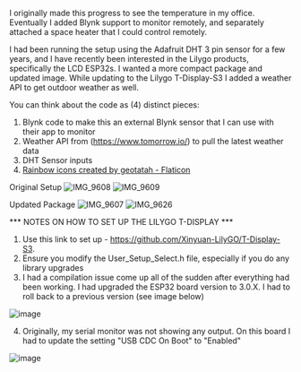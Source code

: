 I originally made this progress to see the temperature in my office. Eventually I added Blynk support to monitor remotely, and separately attached a space heater that I could control remotely.

I had been running the setup using the Adafruit DHT 3 pin sensor for a few years, and I have recently been interested in the Lilygo products, specifically the LCD ESP32s. I wanted a more compact package and updated image. While updating to the Lilygo T-Display-S3 I added a weather API to get outdoor weather as well.

You can think about the code as (4) distinct pieces:
1. Blynk code to make this an external Blynk sensor that I can use with their app to monitor
2. Weather API from (https://www.tomorrow.io/) to pull the latest weather data
3. DHT Sensor inputs
4. <a href="https://www.flaticon.com/free-icons/rainbow" title="rainbow icons">Rainbow icons created by geotatah - Flaticon</a>

Original Setup
![IMG_9608](https://github.com/AudiA420T/Weather-ESP32-T-Display-S3/assets/6942261/77aa3a9d-0060-42d9-83e3-313e75c36790)
![IMG_9609](https://github.com/AudiA420T/Weather-ESP32-T-Display-S3/assets/6942261/ebcd3930-d8e3-48ca-94c0-16975f4e4473)

Updated Package
![IMG_9607](https://github.com/AudiA420T/Weather-ESP32-T-Display-S3/assets/6942261/128e399e-7b3f-4b31-978d-710f755a25a2)
![IMG_9626](https://github.com/AudiA420T/Weather-ESP32-T-Display-S3/assets/6942261/b6902386-0eaf-4378-938f-961712fdccf7)


*** NOTES ON HOW TO SET UP THE LILYGO T-DISPLAY ***

1. Use this link to set up - https://github.com/Xinyuan-LilyGO/T-Display-S3.
2. Ensure you modify the User_Setup_Select.h file, especially if you do any library upgrades
3. I had a compilation issue come up all of the sudden after everything had been working. I had upgraded the ESP32 board version to 3.0.X. I had to roll back to a previous version (see image below)

![image](https://github.com/AudiA420T/Weather-ESP32-T-Display-S3/assets/6942261/27a6679d-466a-4d6b-9637-79b4d5b87490)

4. Originally, my serial monitor was not showing any output. On this board I had to update the setting "USB CDC On Boot" to "Enabled"

![image](https://github.com/AudiA420T/Weather-ESP32-T-Display-S3/assets/6942261/d4a7983e-784c-442e-b74a-7958968fc93d)


